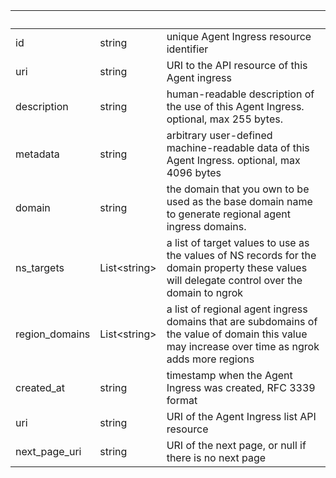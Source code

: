 | &nbsp; | &nbsp; | &nbsp; |
|---|---|---|
| id | string | unique Agent Ingress resource identifier |
| uri | string | URI to the API resource of this Agent ingress |
| description | string | human-readable description of the use of this Agent Ingress. optional, max 255 bytes. |
| metadata | string | arbitrary user-defined machine-readable data of this Agent Ingress. optional, max 4096 bytes |
| domain | string | the domain that you own to be used as the base domain name to generate regional agent ingress domains. |
| ns_targets | List&lt;string&gt; | a list of target values to use as the values of NS records for the domain property these values will delegate control over the domain to ngrok |
| region_domains | List&lt;string&gt; | a list of regional agent ingress domains that are subdomains of the value of domain this value may increase over time as ngrok adds more regions |
| created_at | string | timestamp when the Agent Ingress was created, RFC 3339 format |
| uri | string | URI of the Agent Ingress list API resource |
| next_page_uri | string | URI of the next page, or null if there is no next page |